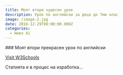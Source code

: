```yaml
---
title: Моят втори чудесен урок
description: Урок по английски за деца до 7ми клас
image: /image-2.jpg
date: 2018-12-29T00:00:00.000Z
categories:
  - Ниво А1
---
```

<Categories />
### Моят втори прекрасен урок по английски



 <a href="https://www.w3schools.com">Visit W3Schools</a> 

 Статията е в процес на изработка...
